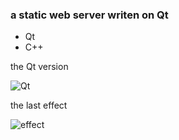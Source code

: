 ### a static web server writen on Qt 

* Qt
* C++

the Qt version

![Qt](https://raw.githubusercontent.com/kompasim/static-web-server/master/qt.png)

the last effect 

![effect](https://raw.githubusercontent.com/kompasim/static-web-server/master/effect.png)



